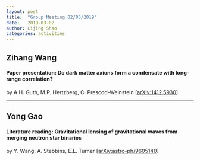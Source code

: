 ```yaml
---
layout: post
title:  "Group Meeting 02/03/2019"
date:   2019-03-02
author: Lijing Shao
categories: activities
---
```




## Zihang Wang

#### Paper presentation: Do dark matter axions form a condensate with long-range correlation?

by A.H. Guth, M.P. Hertzberg, C. Prescod-Weinstein [[arXiv:1412.5930](https://arxiv.org/abs/1412.5930)]

---

## Yong Gao

#### Literature reading: Gravitational lensing of gravitational waves from merging neutron star binaries

by Y. Wang, A. Stebbins, E.L. Turner [[arXiv:astro-ph/9605140](https://arxiv.org/abs/astro-ph/9605140)]

